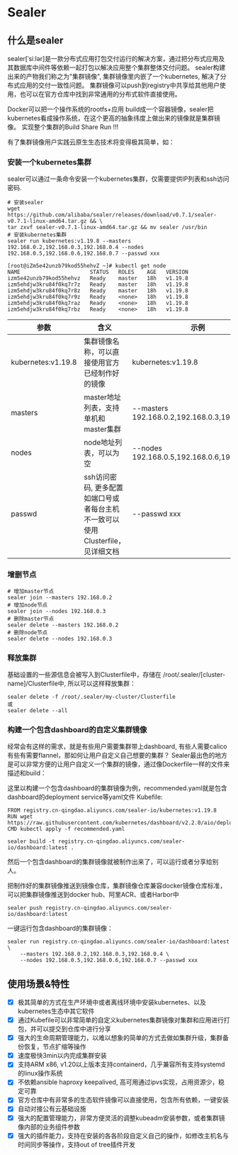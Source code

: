# Sealer

## 什么是sealer

sealer[ˈsiːlər]是一款分布式应用打包交付运行的解决方案，通过把分布式应用及其数据库中间件等依赖一起打包以解决应用整个集群整体交付问题。
sealer构建出来的产物我们称之为"集群镜像", 集群镜像里内嵌了一个kubernetes, 解决了分布式应用的交付一致性问题。
集群镜像可以push到registry中共享给其他用户使用，也可以在官方仓库中找到非常通用的分布式软件直接使用。

Docker可以把一个操作系统的rootfs+应用 build成一个容器镜像，sealer把kubernetes看成操作系统，在这个更高的抽象纬度上做出来的镜像就是集群镜像。
实现整个集群的Build Share Run !!!

有了集群镜像用户实践云原生生态技术将变得极其简单，如：

### 安装一个kubernetes集群

sealer可以通过一条命令安装一个kubernetes集群，仅需要提供IP列表和ssh访问密码.

```shell script
# 安装sealer
wget https://github.com/alibaba/sealer/releases/download/v0.7.1/sealer-v0.7.1-linux-amd64.tar.gz && \
tar zxvf sealer-v0.7.1-linux-amd64.tar.gz && mv sealer /usr/bin
# 安装kubernetes集群
sealer run kubernetes:v1.19.8 --masters 192.168.0.2,192.168.0.3,192.168.0.4 --nodes 192.168.0.5,192.168.0.6,192.168.0.7 --passwd xxx
```

```shell script
[root@iZm5e42unzb79kod55hehvZ ~]# kubectl get node
NAME                      STATUS   ROLES    AGE   VERSION
izm5e42unzb79kod55hehvz   Ready    master   18h   v1.19.8
izm5ehdjw3kru84f0kq7r7z   Ready    master   18h   v1.19.8
izm5ehdjw3kru84f0kq7r8z   Ready    master   18h   v1.19.8
izm5ehdjw3kru84f0kq7r9z   Ready    <none>   18h   v1.19.8
izm5ehdjw3kru84f0kq7raz   Ready    <none>   18h   v1.19.8
izm5ehdjw3kru84f0kq7rbz   Ready    <none>   18h   v1.19.8
```

参数 | 含义 | 示例
---|---|---
kubernetes:v1.19.8| 集群镜像名称，可以直接使用官方已经制作好的镜像| kubernetes:v1.19.8
masters| master地址列表，支持单机和master集群| --masters 192.168.0.2,192.168.0.3,192.168.0.4
nodes| node地址列表，可以为空|--nodes 192.168.0.5,192.168.0.6,192.168.0.7
passwd| ssh访问密码, 更多配置如端口号或者每台主机不一致可以使用Clusterfile，见详细文档| --passwd xxx

### 增删节点

```shell script
# 增加master节点
sealer join --masters 192.168.0.2
# 增加node节点
sealer join --nodes 192.168.0.3
# 删除master节点
sealer delete --masters 192.168.0.2
# 删除node节点
sealer delete --nodes 192.168.0.3
```

### 释放集群

基础设置的一些源信息会被写入到Clusterfile中，存储在 /root/.sealer/[cluster-name]/Clusterfile中, 所以可以这样释放集群：

```
sealer delete -f /root/.sealer/my-cluster/Clusterfile
或
sealer delete --all
```

### 构建一个包含dashboard的自定义集群镜像

经常会有这样的需求，就是有些用户需要集群带上dashboard, 有些人需要calico有些有需要flannel，那如何让用户自定义自己想要的集群？
Sealer最出色的地方是可以非常方便的让用户自定义一个集群的镜像，通过像Dockerfile一样的文件来描述和build：

这里以构建一个包含dashboard的集群镜像为例，recommended.yaml就是包含dashboard的deployment service等yaml文件
Kubefile:

```shell script
FROM registry.cn-qingdao.aliyuncs.com/sealer-io/kubernetes:v1.19.8
RUN wget https://raw.githubusercontent.com/kubernetes/dashboard/v2.2.0/aio/deploy/recommended.yaml
CMD kubectl apply -f recommended.yaml
```

```shell script
sealer build -t registry.cn-qingdao.aliyuncs.com/sealer-io/dashboard:latest .
```

然后一个包含dashboard的集群镜像就被制作出来了，可以运行或者分享给别人。

把制作好的集群镜像推送到镜像仓库，集群镜像仓库兼容docker镜像仓库标准，可以把集群镜像推送到docker hub、阿里ACR、或者Harbor中

```shell script
sealer push registry.cn-qingdao.aliyuncs.com/sealer-io/dashboard:latest
```

一键运行包含dashboard的集群镜像：

```shell script
sealer run registry.cn-qingdao.aliyuncs.com/sealer-io/dashboard:latest \
    --masters 192.168.0.2,192.168.0.3,192.168.0.4 \
    --nodes 192.168.0.5,192.168.0.6,192.168.0.7 --passwd xxx
```

## 使用场景&特性

- [x] 极其简单的方式在生产环境中或者离线环境中安装kubernetes、以及kubernetes生态中其它软件
- [x] 通过Kubefile可以非常简单的自定义kubernetes集群镜像对集群和应用进行打包，并可以提交到仓库中进行分享
- [x] 强大的生命周期管理能力，以难以想象的简单的方式去做如集群升级，集群备份恢复，节点扩缩等操作
- [x] 速度极快3min以内完成集群安装
- [x] 支持ARM x86, v1.20以上版本支持containerd，几乎兼容所有支持systemd的linux操作系统
- [x] 不依赖ansible haproxy keepalived, 高可用通过ipvs实现，占用资源少，稳定可靠
- [x] 官方仓库中有非常多的生态软件镜像可以直接使用，包含所有依赖，一键安装
- [x] 自动对接公有云基础设施
- [x] 强大的配置管理能力，非常方便灵活的调整kubeadm安装参数，或者集群镜像内部的业务组件参数
- [x] 强大的插件能力，支持在安装的各各阶段自定义自己的操作，如修改主机名与时间同步等操作，支持out of tree插件开发